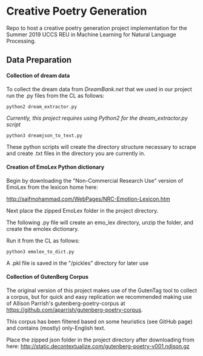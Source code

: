 # Creative Poetry Generation
Repo to host a creative poetry generation project implementation for the Summer 2019 UCCS REU in Machine Learning for Natural Language Processing.

## Data Preparation
  #### Collection of dream data
  To collect the dream data from _DreamBank.net_ that we used in our project run the .py files from the CL as follows:
    
   ```
   python2 dream_extractor.py
   ```
   *Currently, this project requires using Python2 for the dream_extractor.py script*
   
   ```
   python3 dreamjson_to_text.py
   ```
   These python scripts will create the directory structure necessary to scrape and create .txt files in the directory you are    currently in.

  #### Creation of EmoLex Python dictionary
  
  Begin by downloading the "Non-Commercial Research Use" version of EmoLex from the lexicon home here:
  
  http://saifmohammad.com/WebPages/NRC-Emotion-Lexicon.htm 
  
  Next place the zipped EmoLex folder in the project directory.
  
  The following .py file will create an emo_lex directory, unzip the folder, and create the emolex dictionary. 
  
  Run it from the CL as follows:

   ```
   python3 emolex_to_dict.py
   ```
   A .pkl file is saved in the "/pickles" directory for later use
   
   #### Collection of GutenBerg Corpus
   The original version of this project makes use of the GutenTag tool to collect a corpus, but for quick and easy replication we recommended making use of Allison Parrish's gutenberg-poetry-corpus at https://github.com/aparrish/gutenberg-poetry-corpus.
   
   This corpus has been filtered based on some heuristics (see GitHub page) and contains (mostly) only-English text.
   
   Place the zipped json folder in the project directory after downloading from here:
   http://static.decontextualize.com/gutenberg-poetry-v001.ndjson.gz
